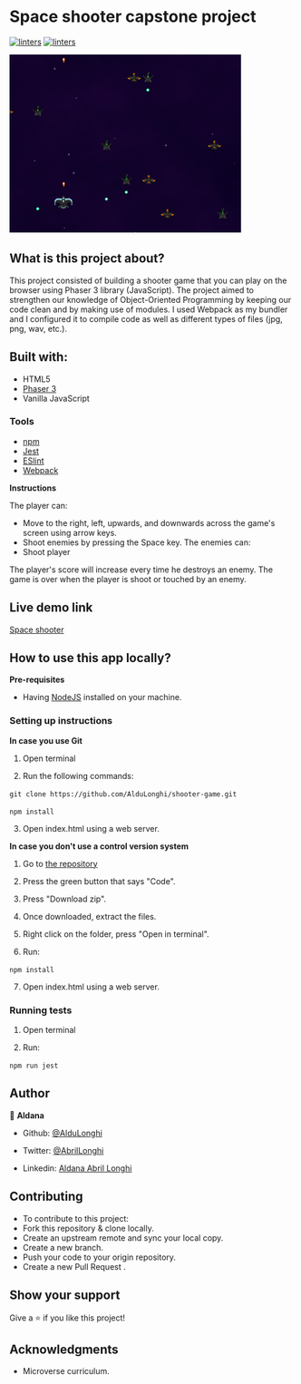 # Space shooter capstone project

[![linters](https://img.shields.io/badge/Linters-Passing-brightgreen)]()
[![linters](https://img.shields.io/badge/Author-Aldana%20Longhi-blue)](https://github.com/AlduLonghi)

![screenshot](src/assets/game-screenshot.png)


## What is this project about? 

This project consisted of building a shooter game that you can play on the browser using Phaser 3 library (JavaScript). The project aimed to strengthen our knowledge of Object-Oriented Programming by keeping our code clean and by making use of modules. I used Webpack as my bundler and I configured it to compile code as well as different types of files (jpg, png, wav, etc.).


## Built with: 
- HTML5
- [Phaser 3](https://phaser.io/phaser3)
- Vanilla JavaScript

### Tools

- [npm](https://www.npmjs.com/)
- [Jest](https://jestjs.io/es-ES/)
- [ESlint](https://eslint.org/)
- [Webpack](https://webpack.js.org/)

**Instructions**

The player can:
- Move to the right, left, upwards, and downwards across the game's screen using arrow keys.
- Shoot enemies by pressing the Space key.
The enemies can: 
- Shoot player

The player's score will increase every time he destroys an enemy. 
The game is over when the player is shoot or touched by an enemy.


## Live demo link

[Space shooter](https://stupefied-mestorf-54fccd.netlify.app/)

## How to use this app locally?

**Pre-requisites**

- Having [NodeJS](https://nodejs.org/en/) installed on your machine.

### Setting up instructions 

**In case you use Git**

1. Open terminal 

2. Run the following commands:

`git clone https://github.com/AlduLonghi/shooter-game.git`

`npm install`

3. Open index.html using a web server.

**In case you don't use a control version system**

1. Go to [the repository](hhttps://github.com/AlduLonghi/shooter-game)

2. Press the green button that says "Code".

3. Press "Download zip".

4. Once downloaded, extract the files.

5. Right click on the folder, press "Open in terminal".

6. Run:

`npm install`

7. Open index.html using a web server.

### Running tests
 
1. Open terminal

2. Run:

`npm run jest`

## Author 

👤 **Aldana**
​

- Github: [@AlduLonghi](https://github.com/AlduLonghi)

- Twitter: [@AbrilLonghi](https://twitter.com/AbrilLonghi)

- Linkedin: [Aldana Abril Longhi](www.linkedin.com/in/aldanalonghi)

## Contributing 

- To contribute to this project:
- Fork this repository & clone locally.
- Create an upstream remote and sync your local copy.
- Create a new branch.
- Push your code to your origin repository.
- Create a new Pull Request .

## Show your support

Give a ⭐️ if you like this project!
​

## Acknowledgments

- Microverse curriculum.